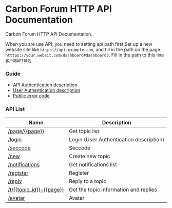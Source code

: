 # Carbon Forum HTTP API Documentation
Carbon Forum HTTP API Documentation.

When you are use API, you need to setting api path first.Set up a new website site like `https://api.example.com`, and fill in the path on the page `htttps://your.websit.com/dashboard#dashboard3`. Fill in the path to this line `客户端API域名`

### Guide
* [API Authentication description](authentication.md)
* [User Authentication description](login.md)
* [Public error code](error_code.md)

### API List
Name|Description
---|---
[/page/{{page}}](home.md)|Get topic list
[/login](login.md)|Login (User Authentication description)
[/seccode](seccode.md)|Seccode
[/new](new.md)|Create new topic
[/notifications](notifications.md)|Get notifications list
[/register](register.md)|Register
[/reply](reply.md)|Reply to a topic
[/t/{{topic_id}}-{{page}}](topic.md)|Get the topic information and replies
[/avatar](avatar.md)|Avatar
